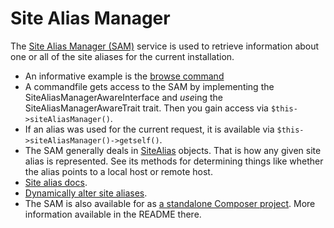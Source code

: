 Site Alias Manager
==================

The [Site Alias Manager (SAM)](https://github.com/consolidation/site-alias/blob/12.x/src/SiteAliasManager.php) service is used to retrieve information about one or all of the site aliases for the current installation.

- An informative example is the [browse command](https://github.com/drush-ops/drush/blob/12.x/src/Commands/core/BrowseCommands.php)
- A commandfile gets access to the SAM by implementing the SiteAliasManagerAwareInterface and *use*ing the SiteAliasManagerAwareTrait trait. Then you gain access via `$this->siteAliasManager()`.
- If an alias was used for the current request, it is available via `$this->siteAliasManager()->getself()`.
- The SAM generally deals in [SiteAlias](https://github.com/consolidation/site-alias/blob/main/src/SiteAlias.php) objects. That is how any given site alias is represented. See its methods for determining things like whether the alias points to a local host or remote host.
- [Site alias docs](site-aliases.md).
- [Dynamically alter site aliases](https://raw.githubusercontent.com/drush-ops/drush/11.x/examples/Commands/SiteAliasAlterCommands.php).
- The SAM is also available for as [a standalone Composer project](https://github.com/consolidation/site-alias). More information available in the README there.
